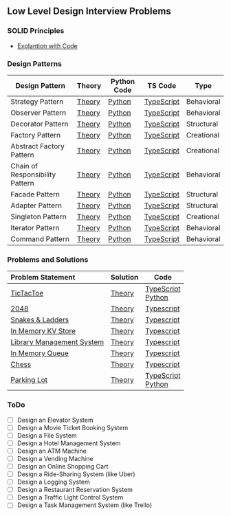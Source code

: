## Low Level Design Interview Problems
### SOLID Principles
- [Explantion with Code](https://github.com/Princeyadav05/low-level-system-design/blob/main/Solid%20Principles/README.md)


### Design Patterns
| Design Pattern   | Theory | Python Code                                                                                                                                        | TS Code | Type |
|------------------|--------|----------------------------------------------------------------------------------------------------------------------------------------------------|-------------------------|----------------|
| Strategy Pattern | [Theory](https://github.com/Princeyadav05/low-level-system-design/blob/main/Design%20Patterns/Strategy%20Pattern/strategy.md)       | [Python](https://github.com/Princeyadav05/low-level-system-design/blob/main/Design%20Patterns/Strategy%20Pattern/strategy.py) | [TypeScript](https://github.com/Princeyadav05/low-level-system-design/blob/main/Design%20Patterns/Strategy%20Pattern/strategy.ts) | Behavioral |
| Observer Pattern | [Theory](https://github.com/Princeyadav05/low-level-system-design/blob/main/Design%20Patterns/Observer%20Pattern/observer.md)       | [Python](https://github.com/Princeyadav05/low-level-system-design/blob/main/Design%20Patterns/Observer%20Pattern/observer.py) | [TypeScript](https://github.com/Princeyadav05/low-level-system-design/blob/main/Design%20Patterns/Observer%20Pattern/observer.ts) | Behavioral |
| Decorator Pattern | [Theory](https://github.com/Princeyadav05/low-level-system-design/blob/main/Design%20Patterns/Decorator%20Pattern/decorator.md)       | [Python](https://github.com/Princeyadav05/low-level-system-design/blob/main/Design%20Patterns/Decorator%20Pattern/decorator.py) | [TypeScript](https://github.com/Princeyadav05/low-level-system-design/blob/main/Design%20Patterns/Decorator%20Pattern/decorator.ts) | Structural |
| Factory Pattern | [Theory](https://github.com/Princeyadav05/low-level-system-design/blob/main/Design%20Patterns/Factory%20Pattern/factory.md)       | [Python](https://github.com/Princeyadav05/low-level-system-design/blob/main/Design%20Patterns/Factory%20Pattern/factory.py) | [TypeScript](https://github.com/Princeyadav05/low-level-system-design/blob/main/Design%20Patterns/Factory%20Pattern/factory.ts) | Creational |
| Abstract Factory Pattern | [Theory](https://github.com/Princeyadav05/low-level-system-design/blob/main/Design%20Patterns/AbstractFactory%20Pattern/abstractFactory.md)       | [Python](https://github.com/Princeyadav05/low-level-system-design/blob/main/Design%20Patterns/AbstractFactory%20Pattern/abstractFactory.py) | [TypeScript](https://github.com/Princeyadav05/low-level-system-design/blob/main/Design%20Patterns/AbstractFactory%20Pattern/abstractFactory.ts) | Creational |
| Chain of Responsibility Pattern | [Theory](https://github.com/Princeyadav05/low-level-system-design/blob/main/Design%20Patterns/Chain%20of%20Responsibility%20Pattern/chainOfResponsibility.md)       | [Python](https://github.com/Princeyadav05/low-level-system-design/blob/main/Design%20Patterns/Chain%20of%20Responsibility%20Pattern/chainOfResponsibility.py) | [TypeScript](https://github.com/Princeyadav05/low-level-system-design/blob/main/Design%20Patterns/Chain%20of%20Responsibility%20Pattern/chainOfResponsibility.ts) | Behavioral |
| Facade Pattern | [Theory](https://github.com/Princeyadav05/low-level-system-design/blob/main/Design%20Patterns/Facade%20Pattern/facade.md)       | [Python](https://github.com/Princeyadav05/low-level-system-design/blob/main/Design%20Patterns/Facade%20Pattern/facade.py) | [TypeScript](https://github.com/Princeyadav05/low-level-system-design/blob/main/Design%20Patterns/Facade%20Pattern/facade.ts) | Structural |
| Adapter Pattern | [Theory](https://github.com/Princeyadav05/low-level-system-design/blob/main/Design%20Patterns/Adapter%20Pattern/adapter.md)       | [Python](https://github.com/Princeyadav05/low-level-system-design/blob/main/Design%20Patterns/Adapter%20Pattern/adapter.py) | [TypeScript](https://github.com/Princeyadav05/low-level-system-design/blob/main/Design%20Patterns/Adapter%20Pattern/adapter.ts) | Structural |
| Singleton Pattern | [Theory](https://github.com/Princeyadav05/low-level-system-design/blob/main/Design%20Patterns/Singleton%20Pattern/singleton.md)       | [Python](https://github.com/Princeyadav05/low-level-system-design/blob/main/Design%20Patterns/Singleton%20Pattern/singleton.py) | [TypeScript](https://github.com/Princeyadav05/low-level-system-design/blob/main/Design%20Patterns/Singleton%20Pattern/singleton.ts) | Creational |
| Iterator Pattern | [Theory](https://github.com/Princeyadav05/low-level-system-design/blob/main/Design%20Patterns/Iterator%20Pattern/iterator.md)       | [Python](https://github.com/Princeyadav05/low-level-system-design/blob/main/Design%20Patterns/Iterator%20Pattern/iterator.py) | [TypeScript](https://github.com/Princeyadav05/low-level-system-design/blob/main/Design%20Patterns/Iterator%20Pattern/iterator.ts) | Behavioral |
| Command Pattern | [Theory](https://github.com/Princeyadav05/low-level-system-design/blob/main/Design%20Patterns/Command%20Pattern/command.md)       | [Python](https://github.com/Princeyadav05/low-level-system-design/blob/main/Design%20Patterns/Command%20Pattern/command.py) | [TypeScript](https://github.com/Princeyadav05/low-level-system-design/blob/main/Design%20Patterns/Command%20Pattern/command.ts) | Behavioral |


### Problems and Solutions
| **Problem Statement** | **Solution** | Code |
|:---------------------|--------------|------|
| [TicTacToe](Questions/ProblemStatements/TicTacToe.md) | [Theory](Questions/TS%20Solutions/TicTacToe/Solution.md) | [TypeScript](Questions/TS%20Solutions/TicTacToe/main.ts)<br>[Python](Questions/Python%20Solutions/TicTacToe/) |
| [2048](Questions/ProblemStatements/2048.md) | [Theory](Questions/TS%20Solutions/2048/Solution.md) | [Typescript](Questions/TS%20Solutions/2048/main.ts) |
| [Snakes & Ladders](Questions/ProblemStatements/SnakesAndLadder.md) | [Theory](Questions/TS%20Solutions/SnakesAndLadder/Solution.md) | [Typescript](Questions/TS%20Solutions/SnakesAndLadder/main.ts) |
| [In Memory KV Store](Questions/ProblemStatements/InMemoryKeyValueStore.md) | [Theory](Questions/TS%20Solutions/InMemoryKeyValueStore/Solution.md) | [Typescript](Questions/TS%20Solutions/InMemoryKeyValueStore/main.ts) |
| [Library Management System](Questions/ProblemStatements/LMS.md) | [Theory](Questions/TS%20Solutions/LMS/Solution.md) | [Typescript](Questions/TS%20Solutions/LMS/main.ts) |
| [In Memory Queue](Questions/ProblemStatements/InMemoryQueue.md) | [Theory](Questions/TS%20Solutions/InMemoryQueue/Solution.md) | [Typescript](Questions/TS%20Solutions/InMemoryQueue/main.ts) |
| [Chess](Questions/ProblemStatements/Chess.md) | [Theory](Questions/TS%20Solutions/Chess/Solution.md) | [Typescript](Questions/TS%20Solutions/Chess/main.ts) |
| [Parking Lot](Questions/ProblemStatements/ParkingLot.md) | [Theory](Questions/TS%20Solutions/ParkingLot/Solution.md) | [TypeScript](Questions/TS%20Solutions/ParkingLot/index.ts)<br>[Python](Questions/Python%20Solutions/ParkingLot/main.py) | |

### ToDo

- [ ] Design an Elevator System
- [ ] Design a Movie Ticket Booking System
- [ ] Design a File System
- [ ] Design a Hotel Management System
- [ ] Design an ATM Machine
- [ ] Design a Vending Machine
- [ ] Design an Online Shopping Cart
- [ ] Design a Ride-Sharing System (like Uber)
- [ ] Design a Logging System
- [ ] Design a Restaurant Reservation System
- [ ] Design a Traffic Light Control System
- [ ] Design a Task Management System (like Trello)
